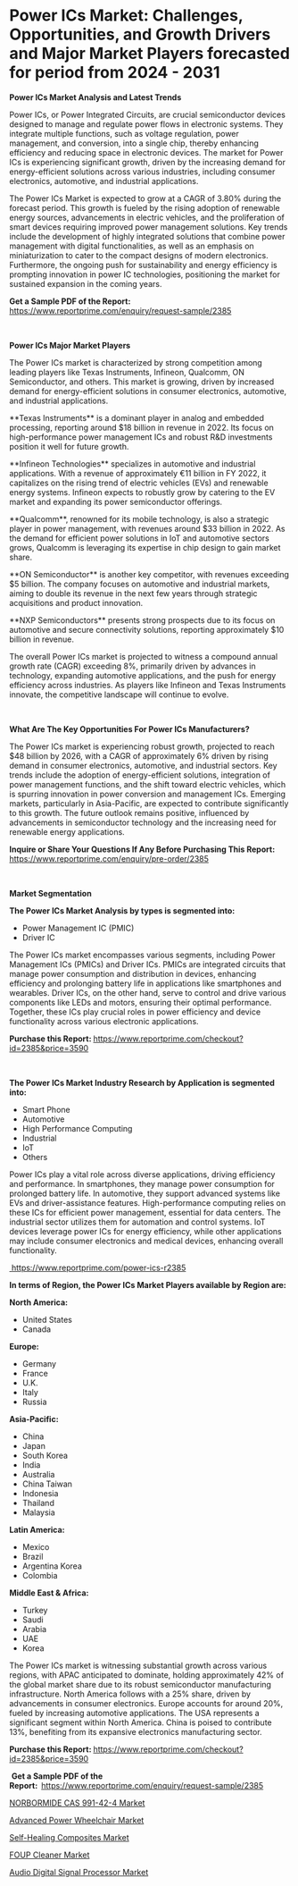 <p><h1>Power ICs Market: Challenges, Opportunities, and Growth Drivers and Major Market Players forecasted for period from 2024 - 2031</h1></p><p><strong>Power ICs Market Analysis and Latest Trends</strong></p>
<p><p>Power ICs, or Power Integrated Circuits, are crucial semiconductor devices designed to manage and regulate power flows in electronic systems. They integrate multiple functions, such as voltage regulation, power management, and conversion, into a single chip, thereby enhancing efficiency and reducing space in electronic devices. The market for Power ICs is experiencing significant growth, driven by the increasing demand for energy-efficient solutions across various industries, including consumer electronics, automotive, and industrial applications.</p><p>The Power ICs Market is expected to grow at a CAGR of 3.80% during the forecast period. This growth is fueled by the rising adoption of renewable energy sources, advancements in electric vehicles, and the proliferation of smart devices requiring improved power management solutions. Key trends include the development of highly integrated solutions that combine power management with digital functionalities, as well as an emphasis on miniaturization to cater to the compact designs of modern electronics. Furthermore, the ongoing push for sustainability and energy efficiency is prompting innovation in power IC technologies, positioning the market for sustained expansion in the coming years.</p></p>
<p><strong>Get a Sample PDF of the Report:&nbsp;</strong> <a href="https://www.reportprime.com/enquiry/request-sample/2385">https://www.reportprime.com/enquiry/request-sample/2385</a></p>
<p>&nbsp;</p>
<p><strong>Power ICs Major Market Players</strong></p>
<p><p>The Power ICs market is characterized by strong competition among leading players like Texas Instruments, Infineon, Qualcomm, ON Semiconductor, and others. This market is growing, driven by increased demand for energy-efficient solutions in consumer electronics, automotive, and industrial applications.</p><p>**Texas Instruments** is a dominant player in analog and embedded processing, reporting around $18 billion in revenue in 2022. Its focus on high-performance power management ICs and robust R&D investments position it well for future growth.</p><p>**Infineon Technologies** specializes in automotive and industrial applications. With a revenue of approximately €11 billion in FY 2022, it capitalizes on the rising trend of electric vehicles (EVs) and renewable energy systems. Infineon expects to robustly grow by catering to the EV market and expanding its power semiconductor offerings.</p><p>**Qualcomm**, renowned for its mobile technology, is also a strategic player in power management, with revenues around $33 billion in 2022. As the demand for efficient power solutions in IoT and automotive sectors grows, Qualcomm is leveraging its expertise in chip design to gain market share.</p><p>**ON Semiconductor** is another key competitor, with revenues exceeding $5 billion. The company focuses on automotive and industrial markets, aiming to double its revenue in the next few years through strategic acquisitions and product innovation.</p><p>**NXP Semiconductors** presents strong prospects due to its focus on automotive and secure connectivity solutions, reporting approximately $10 billion in revenue. </p><p>The overall Power ICs market is projected to witness a compound annual growth rate (CAGR) exceeding 8%, primarily driven by advances in technology, expanding automotive applications, and the push for energy efficiency across industries. As players like Infineon and Texas Instruments innovate, the competitive landscape will continue to evolve.</p></p>
<p>&nbsp;</p>
<p><strong>What Are The Key Opportunities For Power ICs Manufacturers?</strong></p>
<p><p>The Power ICs market is experiencing robust growth, projected to reach $48 billion by 2026, with a CAGR of approximately 6% driven by rising demand in consumer electronics, automotive, and industrial sectors. Key trends include the adoption of energy-efficient solutions, integration of power management functions, and the shift toward electric vehicles, which is spurring innovation in power conversion and management ICs. Emerging markets, particularly in Asia-Pacific, are expected to contribute significantly to this growth. The future outlook remains positive, influenced by advancements in semiconductor technology and the increasing need for renewable energy applications.</p></p>
<p><strong>Inquire or Share Your Questions If Any Before Purchasing This Report:</strong> <a href="https://www.reportprime.com/enquiry/pre-order/2385">https://www.reportprime.com/enquiry/pre-order/2385</a></p>
<p>&nbsp;</p>
<p><strong>Market Segmentation</strong></p>
<p><strong>The Power ICs Market Analysis by types is segmented into:</strong></p>
<p><ul><li>Power Management IC (PMIC)</li><li>Driver IC</li></ul></p>
<p><p>The Power ICs market encompasses various segments, including Power Management ICs (PMICs) and Driver ICs. PMICs are integrated circuits that manage power consumption and distribution in devices, enhancing efficiency and prolonging battery life in applications like smartphones and wearables. Driver ICs, on the other hand, serve to control and drive various components like LEDs and motors, ensuring their optimal performance. Together, these ICs play crucial roles in power efficiency and device functionality across various electronic applications.</p></p>
<p><strong>Purchase this Report:&nbsp;</strong><a href="https://www.reportprime.com/checkout?id=2385&price=3590">https://www.reportprime.com/checkout?id=2385&price=3590</a></p>
<p>&nbsp;</p>
<p><strong>The Power ICs Market Industry Research by Application is segmented into:</strong></p>
<p><ul><li>Smart Phone</li><li>Automotive</li><li>High Performance Computing</li><li>Industrial</li><li>IoT</li><li>Others</li></ul></p>
<p><p>Power ICs play a vital role across diverse applications, driving efficiency and performance. In smartphones, they manage power consumption for prolonged battery life. In automotive, they support advanced systems like EVs and driver-assistance features. High-performance computing relies on these ICs for efficient power management, essential for data centers. The industrial sector utilizes them for automation and control systems. IoT devices leverage power ICs for energy efficiency, while other applications may include consumer electronics and medical devices, enhancing overall functionality.</p></p>
<p><a href="https://www.reportprime.com/power-ics-r2385">&nbsp;https://www.reportprime.com/power-ics-r2385</a></p>
<p><strong>In terms of Region, the Power ICs Market Players available by Region are:</strong></p>
<p>
    <p> <strong> North America: </strong>
        <ul>
            <li>United States</li>
            <li>Canada</li>
        </ul>
        </p> 
    <p> <strong> Europe: </strong>
        <ul>
            <li>Germany</li>
            <li>France</li>
            <li>U.K.</li>
            <li>Italy</li>
            <li>Russia</li>
        </ul>
        </p> 
    <p> <strong> Asia-Pacific: </strong>
        <ul>
            <li>China</li>
            <li>Japan</li>
            <li>South Korea</li>
            <li>India</li>
            <li>Australia</li>
            <li>China Taiwan</li>
            <li>Indonesia</li>
            <li>Thailand</li>
            <li>Malaysia</li>
        </ul>
        </p> 
    <p> <strong> Latin America: </strong>
        <ul>
            <li>Mexico</li>
            <li>Brazil</li>
            <li>Argentina Korea</li>
            <li>Colombia</li>
        </ul>
        </p> 
    <p> <strong> Middle East & Africa: </strong>
        <ul>
            <li>Turkey</li>
            <li>Saudi</li>
            <li>Arabia</li>
            <li>UAE</li>
            <li>Korea</li>
        </ul>
    </p>
    </p>
<p><p>The Power ICs market is witnessing substantial growth across various regions, with APAC anticipated to dominate, holding approximately 42% of the global market share due to its robust semiconductor manufacturing infrastructure. North America follows with a 25% share, driven by advancements in consumer electronics. Europe accounts for around 20%, fueled by increasing automotive applications. The USA represents a significant segment within North America. China is poised to contribute 13%, benefiting from its expansive electronics manufacturing sector.</p></p>
<p><strong>Purchase this Report: </strong><a href="https://www.reportprime.com/checkout?id=2385&price=3590">https://www.reportprime.com/checkout?id=2385&price=3590</a></p>
<p>&nbsp;<strong>Get a Sample PDF of the Report:&nbsp;&nbsp;</strong><a href="https://www.reportprime.com/enquiry/request-sample/2385">https://www.reportprime.com/enquiry/request-sample/2385</a></p>
<p><strong></strong></p>
<p><p><a href="https://medium.com/@torreysmith2023/global-norbormide-cas-991-42-4-market-analysis-key-market-trends-and-future-projections-0c956dc83791">NORBORMIDE CAS 991-42-4 Market</a></p><p><a href="https://issuu.com/reportprime-2/docs/advanced-power-wheelchair-market-si_1229f1434067d8">Advanced Power Wheelchair Market</a></p><p><a href="https://medium.com/@torreysmith2023/self-healing-composites-market-share-size-trends-industry-analysis-report-by-type-by-end-use-53fc7c06441a">Self-Healing Composites Market</a></p><p><a href="https://github.com/bmorecock/Market-Research-Report-List-5/blob/main/foup-cleaner-market.md">FOUP Cleaner Market</a></p><p><a href="https://github.com/Krish2023na/Market-Research-Report-List-6/blob/main/audio-digital-signal-processor-market.md">Audio Digital Signal Processor Market</a></p></p>